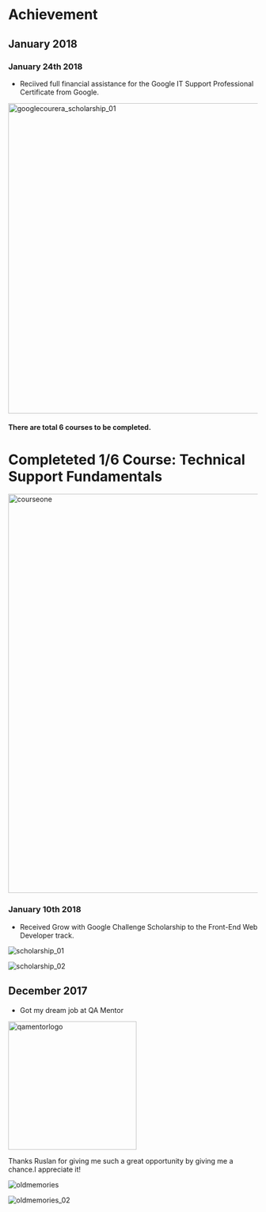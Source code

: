 # Achievement

## January 2018

### January 24th 2018
- Reciived full financial assistance for the Google IT Support Professional Certificate from Google.

<img width="626" alt="googlecourera_scholarship_01" src="https://user-images.githubusercontent.com/10678180/35319084-ed01c766-00a3-11e8-8451-771e4c93b7d4.png">

#### There are total 6 courses to be completed.

# Completeted 1/6 Course: Technical Support Fundamentals

<img width="805" alt="courseone" src="https://user-images.githubusercontent.com/10678180/35842723-831bf030-0ac9-11e8-8b9f-b995dae1e29d.png">





### January 10th 2018
  - Received Grow with Google Challenge Scholarship to the Front-End Web Developer track.


![scholarship_01](https://user-images.githubusercontent.com/10678180/34804409-1ec6d900-f63e-11e7-89fe-6ad29d4a5450.PNG)

![scholarship_02](https://user-images.githubusercontent.com/10678180/34804411-21407574-f63e-11e7-98c7-2dbb9ed0410f.PNG)

## December 2017
- Got my dream job at QA Mentor

<img width="259" alt="qamentorlogo" src="https://user-images.githubusercontent.com/10678180/35469093-40adc0a8-02f3-11e8-978d-aeb993b7d58c.png">

Thanks Ruslan for giving me such a great opportunity by giving me a chance.I appreciate it!


![oldmemories](https://user-images.githubusercontent.com/10678180/35774098-8b29e074-092b-11e8-9a2a-f69e36412311.jpg)


![oldmemories_02](https://user-images.githubusercontent.com/10678180/35774102-92814678-092b-11e8-8b87-559a1c3a2b53.jpg)
